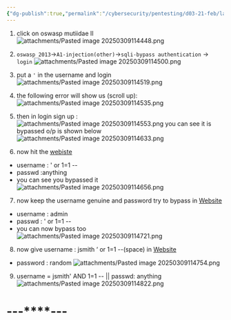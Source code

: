 ```yaml
---
{"dg-publish":true,"permalink":"/cybersecurity/pentesting/d03-21-feb/lab-1/"}
---
```


1. click on oswasp mutiidae II
![attachments/Pasted image 20250309114448.png](/img/user/Cybersecurity/Pentesting/D03_21%20Feb/attachments/Pasted%20image%2020250309114448.png)

2. `oswasp 2013`->`A1-injection(other)`->`sqli-bypass authentication` -> `login`
![attachments/Pasted image 20250309114500.png](/img/user/Cybersecurity/Pentesting/D03_21%20Feb/attachments/Pasted%20image%2020250309114500.png)

3. put a `'` in the username and login
![attachments/Pasted image 20250309114519.png](/img/user/Cybersecurity/Pentesting/D03_21%20Feb/attachments/Pasted%20image%2020250309114519.png)

4. the following error will show us (scroll up):
![attachments/Pasted image 20250309114535.png](/img/user/Cybersecurity/Pentesting/D03_21%20Feb/attachments/Pasted%20image%2020250309114535.png)

5. then in login sign up :
![attachments/Pasted image 20250309114553.png](/img/user/Cybersecurity/Pentesting/D03_21%20Feb/attachments/Pasted%20image%2020250309114553.png)
you can see it is bypassed
o/p is shown below
![attachments/Pasted image 20250309114633.png](/img/user/Cybersecurity/Pentesting/D03_21%20Feb/attachments/Pasted%20image%2020250309114633.png)

6. now hit the [webiste](https://demo.testfire.net/bank/main.jsp)
- username : ' or 1=1 -- 
- passwd :anything
- you can see you bypassed it
![attachments/Pasted image 20250309114656.png](/img/user/Cybersecurity/Pentesting/D03_21%20Feb/attachments/Pasted%20image%2020250309114656.png)

7. now keep the username genuine and password try to bypass in [Website](http://192.168.31.128/mutillidae/index.php?popUpNotificationCode=AU1)
- username : admin
- passwd : ' or 1=1 --
- you can now bypass too
![attachments/Pasted image 20250309114721.png](/img/user/Cybersecurity/Pentesting/D03_21%20Feb/attachments/Pasted%20image%2020250309114721.png)

8. now give username : jsmith ‘ or 1=1 --(space) in [Website](https://demo.testfire.net/bank/main.jsp)
- password : random
![attachments/Pasted image 20250309114754.png](/img/user/Cybersecurity/Pentesting/D03_21%20Feb/attachments/Pasted%20image%2020250309114754.png)

9. username = jsmith' AND 1=1 -- || passwd: anything
![attachments/Pasted image 20250309114822.png](/img/user/Cybersecurity/Pentesting/D03_21%20Feb/attachments/Pasted%20image%2020250309114822.png)


#                                    ---****---
